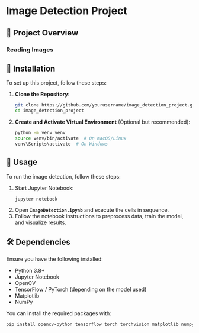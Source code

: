 # Image Detection Project

## 📌 Project Overview
### Reading Images

## 🔧 Installation
To set up this project, follow these steps:

1. **Clone the Repository**:
    ```bash
    git clone https://github.com/yourusername/image_detection_project.git
    cd image_detection_project
    ```

2. **Create and Activate Virtual Environment** (Optional but recommended):
    ```bash
    python -m venv venv
    source venv/bin/activate  # On macOS/Linux
    venv\Scripts\activate  # On Windows
    ```

## 🚀 Usage
To run the image detection, follow these steps:

1. Start Jupyter Notebook:
    ```bash
    jupyter notebook
    ```
2. Open **`ImageDetection.ipynb`** and execute the cells in sequence.
3. Follow the notebook instructions to preprocess data, train the model, and visualize results.

## 🛠 Dependencies
Ensure you have the following installed:

- Python 3.8+
- Jupyter Notebook
- OpenCV
- TensorFlow / PyTorch (depending on the model used)
- Matplotlib
- NumPy

You can install the required packages with:

```bash
pip install opencv-python tensorflow torch torchvision matplotlib numpy
```

